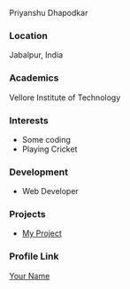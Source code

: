Priyanshu Dhapodkar

### Location

Jabalpur, India

### Academics

Vellore Institute of Technology

### Interests

- Some coding
- Playing Cricket

### Development

- Web Developer

### Projects

- [My Project](https://github.com/priyanshu070702?tab=repositories) 

### Profile Link

[Your Name](https://github.com/priyanshu070702)
